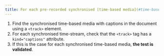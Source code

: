 ```yaml
---
title: For each pre-recorded synchronised [time-based media](#time-based-media-audio-video-and-synchronised) with synchronised [captions](#synchronised-captions-media-object) broadcast via a `<track>` tag, does the `<track>` tag have a `kind="captions"` attribute?
---
```


1. Find the synchronised time-based media with captions in the document using a `<track>` element.
2. For each synchronised time-stream, check that the `<track>` tag has a `kind="captions"` attribute.
3. If this is the case for each synchronised time-based media, **the test is validated**.
